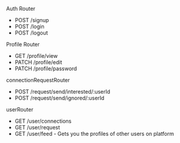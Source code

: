 <!-- Dev Tinder API -->

Auth Router

- POST /signup
- POST /login
- POST /logout

Profile Router

- GET /profile/view
- PATCH /profile/edit
- PATCH /profile/password

connectionRequestRouter

- POST /request/send/interested/:userId
- POST /request/send/ignored/:userId

userRouter

- GET /user/connections
- GET /user/request
- GET /user/feed - Gets you the profiles of other users on platform
